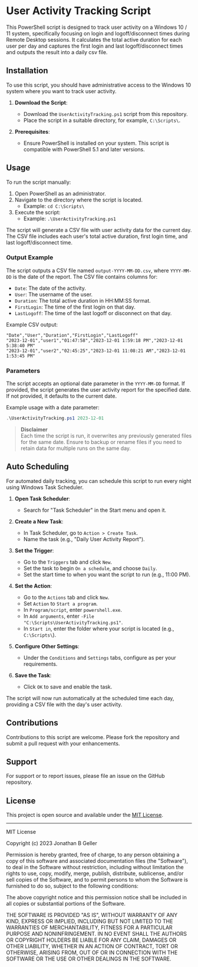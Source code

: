 # User Activity Tracking Script

This PowerShell script is designed to track user activity on a Windows 10 / 11 system, specifically focusing on login and logoff/disconnect times during Remote Desktop sessions. It calculates the total active duration for each user per day and captures the first login and last logoff/disconnect times and outputs the result into a daily csv file.

## Installation

To use this script, you should have administrative access to the Windows 10 system where you want to track user activity.

1. **Download the Script**: 
   - Download the `UserActivityTracking.ps1` script from this repository.
   - Place the script in a suitable directory, for example, `C:\Scripts\`.

2. **Prerequisites**: 
   - Ensure PowerShell is installed on your system. This script is compatible with PowerShell 5.1 and later versions.

## Usage

To run the script manually:

1. Open PowerShell as an administrator.
2. Navigate to the directory where the script is located. 
   - Example: `cd C:\Scripts\`
3. Execute the script:
   - Example: `.\UserActivityTracking.ps1`

The script will generate a CSV file with user activity data for the current day. The CSV file includes each user's total active duration, first login time, and last logoff/disconnect time.

### Output Example

The script outputs a CSV file named `output-YYYY-MM-DD.csv`, where `YYYY-MM-DD` is the date of the report. The CSV file contains columns for:

- `Date`: The date of the activity.
- `User`: The username of the user.
- `Duration`: The total active duration in HH:MM:SS format.
- `FirstLogin`: The time of the first login on that day.
- `LastLogoff`: The time of the last logoff or disconnect on that day.

Example CSV output:
```CSV
"Date","User","Duration","FirstLogin","LastLogoff"
"2023-12-01","user1","01:47:58","2023-12-01 1:59:18 PM","2023-12-01 5:38:40 PM"
"2023-12-01","user2","02:45:25","2023-12-01 11:08:21 AM","2023-12-01 1:53:45 PM"
```

### Parameters

The script accepts an optional date parameter in the `YYYY-MM-DD` format. If provided, the script generates the user activity report for the specified date. If not provided, it defaults to the current date.

Example usage with a date parameter:

```powershell
.\UserActivityTracking.ps1 2023-12-01
```

> **Disclaimer**  
> Each time the script is run, it overwrites any previously generated files for the same date. Ensure to backup or rename files if you need to retain data for multiple runs on the same day.

## Auto Scheduling

For automated daily tracking, you can schedule this script to run every night using Windows Task Scheduler.

1. **Open Task Scheduler**:
   - Search for "Task Scheduler" in the Start menu and open it.

2. **Create a New Task**:
   - In Task Scheduler, go to `Action > Create Task`.
   - Name the task (e.g., "Daily User Activity Report").

3. **Set the Trigger**:
   - Go to the `Triggers` tab and click `New`.
   - Set the task to begin `On a schedule`, and choose `Daily`.
   - Set the start time to when you want the script to run (e.g., 11:00 PM).

4. **Set the Action**:
   - Go to the `Actions` tab and click `New`.
   - Set `Action` to `Start a program`.
   - In `Program/script`, enter `powershell.exe`.
   - In `Add arguments`, enter `-File "C:\Scripts\UserActivityTracking.ps1"`.
   - In `Start in`, enter the folder where your script is located (e.g., `C:\Scripts\`).

5. **Configure Other Settings**:
   - Under the `Conditions` and `Settings` tabs, configure as per your requirements.

6. **Save the Task**: 
   - Click `OK` to save and enable the task.

The script will now run automatically at the scheduled time each day, providing a CSV file with the day's user activity.

## Contributions

Contributions to this script are welcome. Please fork the repository and submit a pull request with your enhancements.

## Support

For support or to report issues, please file an issue on the GitHub repository.

## License

This project is open source and available under the [MIT License](LICENSE).

---

MIT License

Copyright (c) 2023 Jonathan B Geller

Permission is hereby granted, free of charge, to any person obtaining a copy of this software and associated documentation files (the "Software"), to deal in the Software without restriction, including without limitation the rights to use, copy, modify, merge, publish, distribute, sublicense, and/or sell copies of the Software, and to permit persons to whom the Software is furnished to do so, subject to the following conditions:

The above copyright notice and this permission notice shall be included in all copies or substantial portions of the Software.

THE SOFTWARE IS PROVIDED "AS IS", WITHOUT WARRANTY OF ANY KIND, EXPRESS OR IMPLIED, INCLUDING BUT NOT LIMITED TO THE WARRANTIES OF MERCHANTABILITY, FITNESS FOR A PARTICULAR PURPOSE AND NONINFRINGEMENT. IN NO EVENT SHALL THE AUTHORS OR COPYRIGHT HOLDERS BE LIABLE FOR ANY CLAIM, DAMAGES OR OTHER LIABILITY, WHETHER IN AN ACTION OF CONTRACT, TORT OR OTHERWISE, ARISING FROM, OUT OF OR IN CONNECTION WITH THE SOFTWARE OR THE USE OR OTHER DEALINGS IN THE SOFTWARE.


